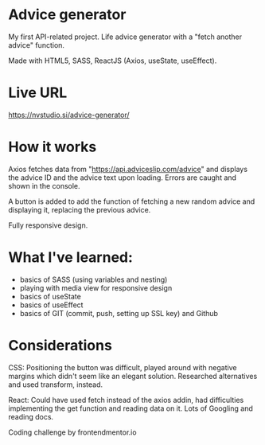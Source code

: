 # Advice generator

My first API-related project.
Life advice generator with a "fetch another advice" function.

Made with HTML5, SASS, ReactJS (Axios, useState, useEffect).

# Live URL

https://nvstudio.si/advice-generator/

# How it works

Axios fetches data from "https://api.adviceslip.com/advice" and displays
the advice ID and the advice text upon loading. Errors are caught and
shown in the console.

A button is added to add the function of fetching a new random advice and
displaying it, replacing the previous advice.

Fully responsive design.

# What I've learned:

- basics of SASS (using variables and nesting)
- playing with media view for responsive design
- basics of useState
- basics of useEffect
- basics of GIT (commit, push, setting up SSL key) and Github

# Considerations

CSS:
Positioning the button was difficult, played around with negative margins
which didn't seem like an elegant solution. Researched alternatives and used
transform, instead.

React:
Could have used fetch instead of the axios addin, had difficulties implementing
the get function and reading data on it. Lots of Googling and reading docs.


Coding challenge by frontendmentor.io
